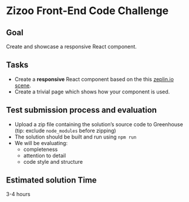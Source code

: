 # Zizoo Front-End Code Challenge

## Goal

Create and showcase a responsive React component.

## Tasks

- Create a **responsive** React component based on the this [zeplin.io scene](https://scene.zeplin.io/project/5aa2574b349af0b2682b1730).
- Create a trivial page which shows how your component is used.

## Test submission process and evaluation

- Upload a zip file containing the solution’s source code to Greenhouse (tip: exclude `node_modules` before zipping)
- The solution should be built and run using `npm run`
- We will be evaluating:
  - completeness
  - attention to detail
  - code style and structure

## Estimated solution Time

3-4 hours
